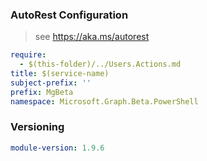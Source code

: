 ### AutoRest Configuration

> see https://aka.ms/autorest

``` yaml
require:
  - $(this-folder)/../Users.Actions.md
title: $(service-name)
subject-prefix: ''
prefix: MgBeta
namespace: Microsoft.Graph.Beta.PowerShell
```

### Versioning

``` yaml
module-version: 1.9.6
```
